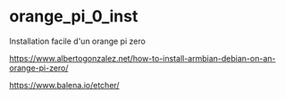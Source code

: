 # orange_pi_0_inst
Installation facile d'un orange pi zero




https://www.albertogonzalez.net/how-to-install-armbian-debian-on-an-orange-pi-zero/


https://www.balena.io/etcher/
